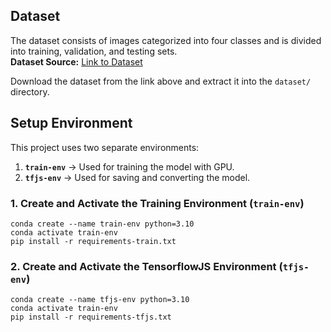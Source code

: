 ## Dataset
The dataset consists of images categorized into four classes and is divided into training, validation, and testing sets.  
**Dataset Source:** [Link to Dataset](https://universe.roboflow.com/roboflow-universe-projects/banana-ripeness-classification/dataset/4) 

Download the dataset from the link above and extract it into the `dataset/` directory.

## Setup Environment

This project uses two separate environments:
1. **`train-env`** → Used for training the model with GPU.
2. **`tfjs-env`** → Used for saving and converting the model.

### **1. Create and Activate the Training Environment (`train-env`)**
```
conda create --name train-env python=3.10
conda activate train-env
pip install -r requirements-train.txt
```
### **2. Create and Activate the TensorflowJS Environment (`tfjs-env`)**
```
conda create --name tfjs-env python=3.10
conda activate train-env
pip install -r requirements-tfjs.txt
```
